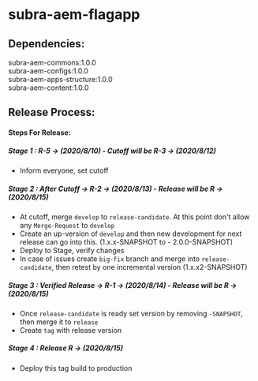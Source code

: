 # subra-aem-flagapp


## Dependencies:
subra-aem-commons:1.0.0 <br>
subra-aem-configs:1.0.0 <br>
subra-aem-apps-structure:1.0.0 <br>
subra-aem-content:1.0.0 <br>

## Release Process:
#### Steps For Release:

##### Stage 1 : R-5 -> (2020/8/10) - Cutoff will be R-3 -> (2020/8/12)
- Inform everyone, set cutoff

##### Stage 2 : After Cutoff -> R-2 -> (2020/8/13) - Release will be R -> (2020/8/15)
- At cutoff, merge `develop` to `release-candidate`. At this point don't allow any `Merge-Request` to `develop` 
- Create an up-version of `develop` and then new development for next release can go into this. (1.x.x-SNAPSHOT to - 2.0.0-SNAPSHOT)
- Deploy to Stage, verify changes
- In case of issues create `big-fix` branch and merge into `release-candidate`, then retest by one incremental version (1.x.x2-SNAPSHOT)

##### Stage 3 : Verified Release -> R-1 -> (2020/8/14) - Release will be R -> (2020/8/15)
- Once `release-candidate` is ready set version by removing `-SNAPSHOT`, then merge it to `release`
- Create `tag` with release version

##### Stage 4 : Release R -> (2020/8/15)
- Deploy this tag build to production
